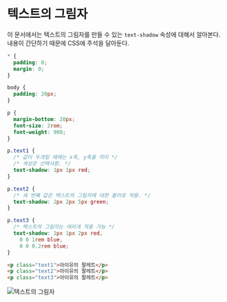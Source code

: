 # 텍스트의 그림자
이 문서에서는 텍스트의 그림자를 만들 수 있는 `text-shadow` 속성에 대해서 알아본다. 내용이 간단하기 때문에 CSS에 주석을 달아둔다.

```css
* {
  padding: 0;
  margin: 0;
}

body {
  padding: 20px;
}

p {
  margin-bottom: 20px;
  font-size: 2rem;
  font-weight: 900;
}

p.text1 {
  /* 값이 두개일 때에는 x축, y축을 의미 */
  /* 색상은 선택사항. */
  text-shadow: 1px 1px red;
}

p.text2 {
  /* 세 번째 값은 텍스트의 그림자에 대한 블러로 적용. */
  text-shadow: 2px 2px 5px green;
}

p.text3 {
  /* 텍스트의 그림자는 여러개 적용 가능 */
  text-shadow: 1px 1px 2px red,
    0 0 1rem blue,
    0 0 0.2rem blue;
}
```

```html
<p class="text1">아이유의 팔레트</p>
<p class="text2">아이유의 팔레트</p>
<p class="text3">아이유의 팔레트</p>
```

![텍스트의 그림자](https://drive.google.com/uc?export=view&id=14aDkKxXRTOJfJOE1Kt4erpMywFtP_zFj)